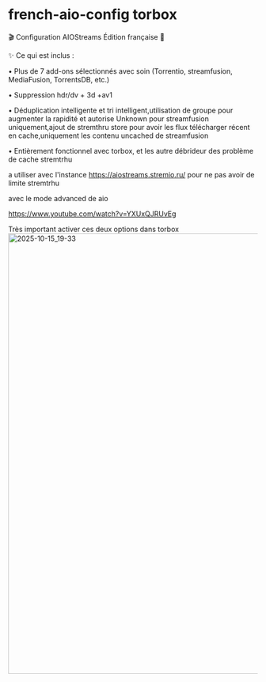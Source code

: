 # french-aio-config torbox

🎬 Configuration AIOStreams Édition française 🚀

✨ Ce qui est inclus :

• Plus de 7 add-ons sélectionnés avec soin (Torrentio, streamfusion, MediaFusion, TorrentsDB, etc.)

• Suppression hdr/dv + 3d +av1

• Déduplication intelligente et tri intelligent,utilisation de groupe pour augmenter la rapidité et autorise Unknown pour streamfusion uniquement,ajout de stremthru store pour avoir les flux télécharger récent en cache,uniquement les contenu uncached de streamfusion

• Entièrement fonctionnel avec torbox, et les autre débrideur des problème de cache stremtrhu

a utiliser avec l'instance https://aiostreams.stremio.ru/ pour ne pas avoir de limite stremtrhu

avec le mode advanced de aio

https://www.youtube.com/watch?v=YXUxQJRUvEg

Très important activer ces deux options dans torbox
<img width="1405" height="890" alt="2025-10-15_19-33" src="https://github.com/user-attachments/assets/847f44d8-3bb8-4a7a-bdbe-3aab89f9f4f3" />
